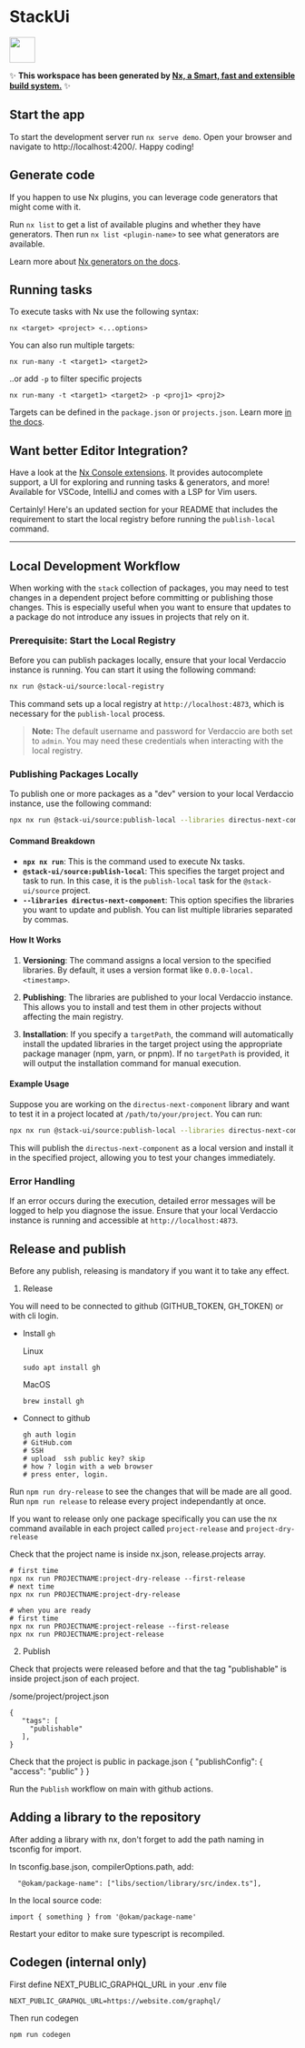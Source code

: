 # StackUi

<a alt="Nx logo" href="https://nx.dev" target="_blank" rel="noreferrer"><img src="https://raw.githubusercontent.com/nrwl/nx/master/images/nx-logo.png" width="45"></a>

✨ **This workspace has been generated by [Nx, a Smart, fast and extensible build system.](https://nx.dev)** ✨


## Start the app

To start the development server run `nx serve demo`. Open your browser and navigate to http://localhost:4200/. Happy coding!


## Generate code

If you happen to use Nx plugins, you can leverage code generators that might come with it.

Run `nx list` to get a list of available plugins and whether they have generators. Then run `nx list <plugin-name>` to see what generators are available.

Learn more about [Nx generators on the docs](https://nx.dev/plugin-features/use-code-generators).

## Running tasks

To execute tasks with Nx use the following syntax:

```
nx <target> <project> <...options>
```

You can also run multiple targets:

```
nx run-many -t <target1> <target2>
```

..or add `-p` to filter specific projects

```
nx run-many -t <target1> <target2> -p <proj1> <proj2>
```

Targets can be defined in the `package.json` or `projects.json`. Learn more [in the docs](https://nx.dev/core-features/run-tasks).

## Want better Editor Integration?

Have a look at the [Nx Console extensions](https://nx.dev/nx-console). It provides autocomplete support, a UI for exploring and running tasks & generators, and more! Available for VSCode, IntelliJ and comes with a LSP for Vim users.


Certainly! Here's an updated section for your README that includes the requirement to start the local registry before running the `publish-local` command.

---

## Local Development Workflow

When working with the `stack` collection of packages, you may need to test changes in a dependent project before committing or publishing those changes. This is especially useful when you want to ensure that updates to a package do not introduce any issues in projects that rely on it.

### Prerequisite: Start the Local Registry

Before you can publish packages locally, ensure that your local Verdaccio instance is running. You can start it using the following command:

```bash
nx run @stack-ui/source:local-registry
```

This command sets up a local registry at `http://localhost:4873`, which is necessary for the `publish-local` process.

> **Note:** The default username and password for Verdaccio are both set to `admin`. You may need these credentials when interacting with the local registry.

### Publishing Packages Locally

To publish one or more packages as a "dev" version to your local Verdaccio instance, use the following command:

```bash
npx nx run @stack-ui/source:publish-local --libraries directus-next-component
```

#### Command Breakdown

- **`npx nx run`**: This is the command used to execute Nx tasks.
- **`@stack-ui/source:publish-local`**: This specifies the target project and task to run. In this case, it is the `publish-local` task for the `@stack-ui/source` project.
- **`--libraries directus-next-component`**: This option specifies the libraries you want to update and publish. You can list multiple libraries separated by commas.

#### How It Works

1. **Versioning**: The command assigns a local version to the specified libraries. By default, it uses a version format like `0.0.0-local.<timestamp>`.
   
2. **Publishing**: The libraries are published to your local Verdaccio instance. This allows you to install and test them in other projects without affecting the main registry.

3. **Installation**: If you specify a `targetPath`, the command will automatically install the updated libraries in the target project using the appropriate package manager (npm, yarn, or pnpm). If no `targetPath` is provided, it will output the installation command for manual execution.

#### Example Usage

Suppose you are working on the `directus-next-component` library and want to test it in a project located at `/path/to/your/project`. You can run:

```bash
npx nx run @stack-ui/source:publish-local --libraries directus-next-component --targetPath /path/to/your/project
```

This will publish the `directus-next-component` as a local version and install it in the specified project, allowing you to test your changes immediately.

### Error Handling

If an error occurs during the execution, detailed error messages will be logged to help you diagnose the issue. Ensure that your local Verdaccio instance is running and accessible at `http://localhost:4873`.



## Release and publish
Before any publish, releasing is mandatory if you want it to take any effect.

1. Release

You will need to be connected to github (GITHUB_TOKEN, GH_TOKEN) or with cli login.

- Install `gh`

  Linux
  ```
  sudo apt install gh
  ```

  MacOS
  ```
  brew install gh
  ```

- Connect to  github
  ```
  gh auth login
  # GitHub.com
  # SSH
  # upload  ssh public key? skip
  # how ? login with a web browser
  # press enter, login.
  ```

Run `npm run dry-release` to see the changes that will be made are all good.
Run `npm run release` to release every project independantly at once.

If you want to release only one package specifically you can use the nx command available in each project called `project-release` and `project-dry-release`

Check that the project name is inside nx.json, release.projects array.

```
# first time
npx nx run PROJECTNAME:project-dry-release --first-release
# next time
npx nx run PROJECTNAME:project-dry-release

# when you are ready
# first time
npx nx run PROJECTNAME:project-release --first-release
npx nx run PROJECTNAME:project-release
```

2. Publish

Check that projects were released before and that the tag "publishable" is inside project.json of each project.

/some/project/project.json
```
{
   "tags": [
     "publishable"
   ],
}
```

Check that the project is public in package.json
{
  "publishConfig": {
    "access": "public"
  }
}

Run the `Publish` workflow on main with github actions.

## Adding a library to the repository
After adding a library with nx, don't forget to add the path naming in tsconfig for import.

In tsconfig.base.json, compilerOptions.path, add:
```
  "@okam/package-name": ["libs/section/library/src/index.ts"],
```

In the local source code:
```
import { something } from '@okam/package-name'
```

Restart your editor to make sure typescript is recompiled.

## Codegen (internal only)

First define NEXT_PUBLIC_GRAPHQL_URL in your .env file
```
NEXT_PUBLIC_GRAPHQL_URL=https://website.com/graphql/
```

Then run codegen
```
npm run codegen
```
